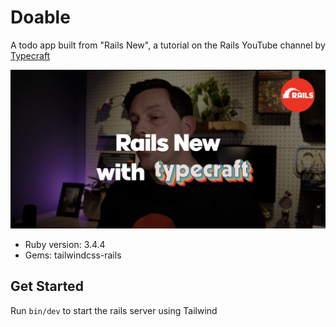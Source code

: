 # Doable

A todo app built from "Rails New", a tutorial on the Rails YouTube channel by [Typecraft](https://typecraft.dev)

![Rails New on YouTube](./screenshots/yt_rails_new.png)

- Ruby version: 3.4.4
- Gems: tailwindcss-rails

## Get Started

Run `bin/dev` to start the rails server using Tailwind

